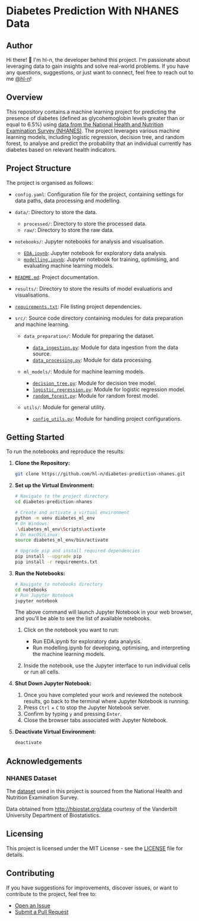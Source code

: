 # Diabetes Prediction With NHANES Data


## Author

Hi there! 👋 I'm hl-n, the developer behind this project. I'm passionate about leveraging data to gain insights and solve real-world problems. If you have any questions, suggestions, or just want to connect, feel free to reach out to me [@hl-n](https://github.com/hl-n)!


## Overview

This repository contains a machine learning project for predicting the presence of diabetes (defined as glycohemoglobin levels greater than or equal to 6.5%)  using [data from the National Health and Nutrition Examination Survey (NHANES)](https://hbiostat.org/data/repo/nhgh.tsv). The project leverages various machine learning models, including logistic regression, decision tree, and random forest, to analyse and predict the probability that an individual currently has diabetes based on relevant health indicators.


## Project Structure

The project is organised as follows:

- `config.yaml`: Configuration file for the project, containing settings for data paths, data processing and modelling.

- `data/`: Directory to store the data.
    - `processed/`: Directory to store the processed data.
    - `raw/`: Directory to store the raw data.

- `notebooks/`: Jupyter notebooks for analysis and visualisation.
    - [`EDA.ipynb`](notebooks/EDA.ipynb): Jupyter notebook for exploratory data analysis.
    - [`modelling.ipynb`](notebooks/modelling.ipynb): Jupyter notebook for training, optimising, and evaluating machine learning models.

- [`README.md`](README.md): Project documentation.

- `results/`: Directory to store the results of model evaluations and visualisations.

- [`requirements.txt`](requirements.txt): File listing project dependencies.

- `src/`: Source code directory containing modules for data preparation and machine learning.
    - `data_preparation/`: Module for preparing the dataset.
        - [`data_ingestion.py`](src/data_preparation/data_ingestion.py): Module for data ingestion from the data source.
        - [`data_processing.py`](src/data_preparation/data_processing.py): Module for data processing.

    - `ml_models/`: Module for machine learning models.
        - [`decision_tree.py`](src/ml_models/decision_tree.py): Module for decision tree model.
        - [`logistic_regression.py`](src/ml_models/logistic_regression.py): Module for logistic regression model.
        - [`random_forest.py`](src/ml_models/random_forest.py): Module for random forest model.

    - `utils/`: Module for general utility.
        - [`config_utils.py`](src/utils/config_utils.py): Module for handling project configurations.


## Getting Started

To run the notebooks and reproduce the results:

1. **Clone the Repository:**
    ```bash
    git clone https://github.com/hl-n/diabetes-prediction-nhanes.git
    ```
2. **Set up the Virtual Environment:**
    ```bash
    # Navigate to the project directory
    cd diabetes-prediction-nhanes

    # Create and activate a virtual environment
    python -m venv diabetes_ml_env
    # On Windows:
    .\diabetes_ml_env\Scripts\activate
    # On macOS/Linux:
    source diabetes_ml_env/bin/activate

    # Upgrade pip and install required dependencies
    pip install --upgrade pip
    pip install -r requirements.txt
    ```
3. **Run the Notebooks:**

    ```bash
    # Navigate to notebooks directory
    cd notebooks
    # Run Jupyter Notebook
    jupyter notebook
    ```
    The above command will launch Jupyter Notebook in your web browser, and you'll be able to see the list of available notebooks.

    1. Click on the notebook you want to run:
        - Run EDA.ipynb for exploratory data analysis.
        - Run modelling.ipynb for developing, optimising, and interpreting the machine learning models.

    2. Inside the notebook, use the Jupyter interface to run individual cells or run all cells.

4. **Shut Down Jupyter Notebook:**
    1. Once you have completed your work and reviewed the notebook results, go back to the terminal where Jupyter Notebook is running.
    2. Press `Ctrl` + `C` to stop the Jupyter Notebook server.
    3. Confirm by typing `y` and pressing `Enter`.
    4. Close the browser tabs associated with Jupyter Notebook.


5. **Deactivate Virtual Environment:**
    ```bash
    deactivate
    ```

## Acknowledgements

### NHANES Dataset

The [dataset](https://hbiostat.org/data/repo/nhgh.tsv) used in this project is sourced from the National Health and Nutrition Examination Survey.

Data obtained from http://hbiostat.org/data courtesy of the Vanderbilt University Department of Biostatistics.


## Licensing

This project is licensed under the MIT License - see the [LICENSE](LICENSE) file for details.


## Contributing

If you have suggestions for improvements, discover issues, or want to contribute to the project, feel free to:
- [Open an Issue](https://github.com/hl-n/diabetes-prediction-nhanes/issues)
- [Submit a Pull Request](https://github.com/hl-n/diabetes-prediction-nhanes/pulls)
